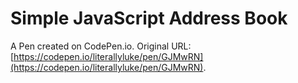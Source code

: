 # Simple JavaScript Address Book

A Pen created on CodePen.io. Original URL: [https://codepen.io/literallyluke/pen/GJMwRN](https://codepen.io/literallyluke/pen/GJMwRN).


